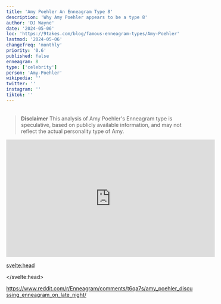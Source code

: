 ```yaml
---
title: 'Amy Poehler An Enneagram Type 8'
description: 'Why Amy Poehler appears to be a type 8'
author: 'DJ Wayne'
date: '2024-05-06'
loc: 'https://9takes.com/blog/famous-enneagram-types/Amy-Poehler'
lastmod: '2024-05-06'
changefreq: 'monthly'
priority: '0.6'
published: false
enneagram: 8
type: ['celebrity']
person: 'Amy-Poehler'
wikipedia: ''
twitter: ''
instagram: ''
tiktok: ''
---
```


<!--
    childhood and upbringing
    first big success
    style habits and quirks that relate to their personality type
    stressful moments in their life and how they handled them
    comfort- moments in their life where they are doing well and killing it
-->
<!-- // keywords:  -->

<script>
	// import  PopCard  from "../../../lib/components/atoms/PopCard.svelte";
</script>

<div
	style="display: flex;
    justify-content: center;
    margin: 1rem 0;
	"
>
	<!-- <PopCard
		image={`/types/8s/${'Amy-Poehler'}.webp`}
		enneagram{8}
		showIcon={false}
		displayText="Amy Poehler"
		subtext=""
	/> -->
</div>

> **Disclaimer** This analysis of Amy Poehler's Enneagram type is speculative, based on publicly available information, and may not reflect the actual personality type of Amy.

<p class="firstLetter"></p>

<iframe width="560" height="315" src="https://www.youtube.com/embed/65Yh_nmoXbw?si=09VGH3i9u7O_gxfk&amp;start=281" title="YouTube video player" frameborder="0" allow="accelerometer; autoplay; clipboard-write; encrypted-media; gyroscope; picture-in-picture; web-share" referrerpolicy="strict-origin-when-cross-origin" allowfullscreen></iframe>

<svelte:head>

<script type="application/ld+json">

</script>

</svelte:head>

<style lang="scss"></style>

https://www.reddit.com/r/Enneagram/comments/t6qa7s/amy_poehler_discussing_enneagram_on_late_night/

